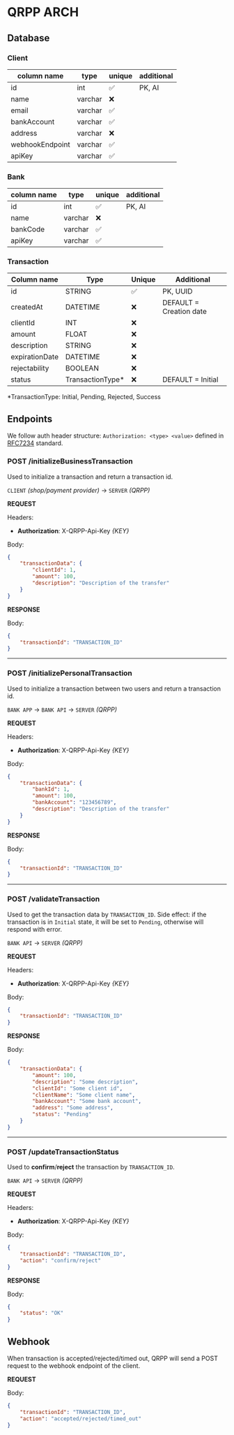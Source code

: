 # QRPP ARCH

## Database

### **Client**

| column name     | type    | unique | additional |
| --------------- | ------- | ------ | ---------- |
| id              | int     | ✅     | PK, AI     |
| name            | varchar | ❌     |            |
| email           | varchar | ✅     |            |
| bankAccount     | varchar | ✅     |            |
| address         | varchar | ❌     |            |
| webhookEndpoint | varchar | ✅     |            |
| apiKey          | varchar | ✅     |            |

### **Bank**

| column name | type    | unique | additional |
| ----------- | ------- | ------ | ---------- |
| id          | int     | ✅     | PK, AI     |
| name        | varchar | ❌     |            |
| bankCode    | varchar | ✅     |            |
| apiKey      | varchar | ✅     |            |

### **Transaction**

| Column name    | Type              | Unique | Additional              |
| -------------- | ----------------- | ------ | ----------------------- |
| id             | STRING            | ✅     | PK, UUID                |
| createdAt      | DATETIME          | ❌     | DEFAULT = Creation date |
| clientId       | INT               | ❌     |                         |
| amount         | FLOAT             | ❌     |                         |
| description    | STRING            | ❌     |                         |
| expirationDate | DATETIME          | ❌     |                         |
| rejectability  | BOOLEAN           | ❌     |                         |
| status         | TransactionType\* | ❌     | DEFAULT = Initial       |

\*TransactionType: Initial, Pending, Rejected, Success

## Endpoints

We follow auth header structure: `Authorization: <type> <value>` defined in [RFC7234](https://www.rfc-editor.org/rfc/rfc7235#section-4.2) standard.

### **POST /initializeBusinessTransaction**

Used to initialize a transaction and return a transaction id.

`CLIENT` _(shop/payment provider)_ -> `SERVER` _(QRPP)_

**REQUEST**

Headers:

-   **Authorization**: X-QRPP-Api-Key _{KEY}_

Body:

```json
{
    "transactionData": {
        "clientId": 1,
        "amount": 100,
        "description": "Description of the transfer"
    }
}
```

**RESPONSE**

Body:

```json
{
    "transactionId": "TRANSACTION_ID"
}
```

---

### **POST /initializePersonalTransaction**

Used to initialize a transaction between two users and return a transaction id.

`BANK APP` -> `BANK API` -> `SERVER` _(QRPP)_

**REQUEST**

Headers:

-   **Authorization**: X-QRPP-Api-Key _{KEY}_

Body:

```json
{
    "transactionData": {
        "bankId": 1,
        "amount": 100,
        "bankAccount": "123456789",
        "description": "Description of the transfer"
    }
}
```

**RESPONSE**

Body:

```json
{
    "transactionId": "TRANSACTION_ID"
}
```

---

### **POST /validateTransaction**

Used to get the transaction data by `TRANSACTION_ID`.
Side effect: if the transaction is in `Initial` state, it will be set to `Pending`, otherwise will respond with error.

`BANK API` -> `SERVER` *(QRPP)*

**REQUEST**

Headers:

-   **Authorization**: X-QRPP-Api-Key _{KEY}_

Body:

```json
{
    "transactionId": "TRANSACTION_ID"
}
```

**RESPONSE**

Body:

```json
{
    "transactionData": {
        "amount": 100,
        "description": "Some description",
        "clientId": "Some client id",
        "clientName": "Some client name",
        "bankAccount": "Some bank account",
        "address": "Some address",
        "status": "Pending"
    }
}
```

---

### **POST /updateTransactionStatus**

Used to **confirm**/**reject** the transaction by `TRANSACTION_ID`.

`BANK API` -> `SERVER` *(QRPP)*

**REQUEST**

Headers:

-   **Authorization**: X-QRPP-Api-Key _{KEY}_

Body:

```json
{
    "transactionId": "TRANSACTION_ID",
    "action": "confirm/reject"
}
```

**RESPONSE**

Body:

```json
{
    "status": "OK"
}
```

## Webhook

When transaction is accepted/rejected/timed out, QRPP will send a POST request to the webhook endpoint of the client.

**REQUEST**

Body:

```json
{
    "transactionId": "TRANSACTION_ID",
    "action": "accepted/rejected/timed_out"
}
```

